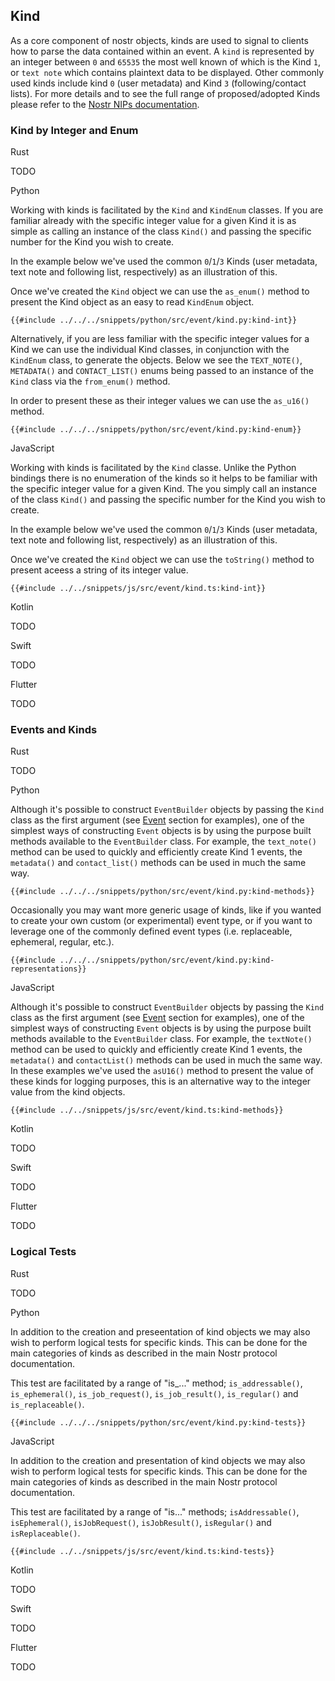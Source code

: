 ## Kind

As a core component of nostr objects, kinds are used to signal to clients how to parse the data contained within an event. 
A `kind` is represented by an integer between `0` and `65535` the most well known of which is the Kind `1`, 
or `text note` which contains plaintext data to be displayed. 
Other commonly used kinds include kind `0` (user metadata) and Kind `3` (following/contact lists). 
For more details and to see the full range of proposed/adopted Kinds please refer to the [Nostr NIPs documentation](https://github.com/nostr-protocol/nips/tree/master?tab=readme-ov-file#event-Kinds).

### Kind by Integer and Enum

<custom-tabs category="lang">

<div slot="title">Rust</div>
<section>

TODO

</section>

<div slot="title">Python</div>
<section>

Working with kinds is facilitated by the `Kind` and `KindEnum` classes. 
If you are familiar already with the specific integer value for a given Kind it is as simple as calling an instance of the class `Kind()` and passing the specific number for the Kind you wish to create.

In the example below we've used the common `0`/`1`/`3` Kinds (user metadata, text note and following list, respectively) as an illustration of this.

Once we've created the `Kind` object we can use the `as_enum()` method to present the Kind object as an easy to read `KindEnum` object.

```python,ignore
{{#include ../../../snippets/python/src/event/kind.py:kind-int}}
```

Alternatively, if you are less familiar with the specific integer values for a Kind we can use the individual Kind classes, in conjunction with the `KindEnum` class, to generate the objects. 
Below we see the `TEXT_NOTE()`, `METADATA()` and `CONTACT_LIST()` enums being passed to an instance of the `Kind` class via the `from_enum()` method.

In order to present these as their integer values we can use the `as_u16()` method.

```python,ignore
{{#include ../../../snippets/python/src/event/kind.py:kind-enum}}
```

</section>

<div slot="title">JavaScript</div>
<section>

Working with kinds is facilitated by the `Kind` classe. 
Unlike the Python bindings there is no enumeration of the kinds so it helps to be familiar with the specific integer value for a given Kind. The you simply call an instance of the class `Kind()` and passing the specific number for the Kind you wish to create.

In the example below we've used the common `0`/`1`/`3` Kinds (user metadata, text note and following list, respectively) as an illustration of this.

Once we've created the `Kind` object we can use the `toString()` method to present aceess a string of its integer value.

```typescript,ignore
{{#include ../../snippets/js/src/event/kind.ts:kind-int}}
```

</section>

<div slot="title">Kotlin</div>
<section>

TODO

</section>

<div slot="title">Swift</div>
<section>

TODO

</section>

<div slot="title">Flutter</div>
<section>

TODO

</section>
</custom-tabs>

### Events and Kinds

<custom-tabs category="lang">

<div slot="title">Rust</div>
<section>

TODO

</section>

<div slot="title">Python</div>
<section>

Although it's possible to construct `EventBuilder` objects by passing the `Kind` class as the first argument (see [Event](index.md) section for examples), 
one of the simplest ways of constructing `Event` objects is by using the purpose built methods available to the `EventBuilder` class. 
For example, the `text_note()` method can be used to quickly and efficiently create Kind 1 events, the `metadata()` and `contact_list()` methods can be used in much the same way.

```python,ignore
{{#include ../../../snippets/python/src/event/kind.py:kind-methods}}
```

Occasionally you may want more generic usage of kinds, like if you wanted to create your own custom (or experimental) event type, 
or if you want to leverage one of the commonly defined event types (i.e. replaceable, ephemeral, regular, etc.).

```python,ignore
{{#include ../../../snippets/python/src/event/kind.py:kind-representations}}
```

</section>

<div slot="title">JavaScript</div>
<section>

Although it's possible to construct `EventBuilder` objects by passing the `Kind` class as the first argument (see [Event](index.md) section for examples), 
one of the simplest ways of constructing `Event` objects is by using the purpose built methods available to the `EventBuilder` class. 
For example, the `textNote()` method can be used to quickly and efficiently create Kind 1 events, the `metadata()` and `contactList()` methods can be used in much the same way. In these examples we've used the `asU16()` method to present the value of these kinds for logging purposes, this is an alternative way to the integer value from the kind objects.

```typescript,ignore
{{#include ../../snippets/js/src/event/kind.ts:kind-methods}}
```

</section>

<div slot="title">Kotlin</div>
<section>

TODO

</section>

<div slot="title">Swift</div>
<section>

TODO

</section>

<div slot="title">Flutter</div>
<section>

TODO

</section>
</custom-tabs>

### Logical Tests

<custom-tabs category="lang">

<div slot="title">Rust</div>
<section>

TODO

</section>

<div slot="title">Python</div>
<section>

In addition to the creation and preseentation of kind objects we may also wish to perform logical tests for specific kinds. This can be done for the main categories of kinds as described in the main Nostr protocol documentation. 

This test are facilitated by a range of "is_..." method; `is_addressable()`, `is_ephemeral()`, `is_job_request()`, `is_job_result()`, `is_regular()` and `is_replaceable()`.

```python,ignore
{{#include ../../../snippets/python/src/event/kind.py:kind-tests}}
```

</section>

<div slot="title">JavaScript</div>
<section>

In addition to the creation and presentation of kind objects we may also wish to perform logical tests for specific kinds. This can be done for the main categories of kinds as described in the main Nostr protocol documentation. 

This test are facilitated by a range of "is..." methods; `isAddressable()`, `isEphemeral()`, `isJobRequest()`, `isJobResult()`, `isRegular()` and `isReplaceable()`.

```typescript,ignore
{{#include ../../snippets/js/src/event/kind.ts:kind-tests}}
```

</section>

<div slot="title">Kotlin</div>
<section>

TODO

</section>

<div slot="title">Swift</div>
<section>

TODO

</section>

<div slot="title">Flutter</div>
<section>

TODO

</section>
</custom-tabs>
